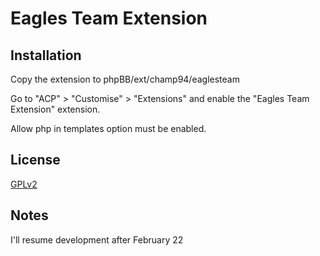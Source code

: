 # Eagles Team Extension

## Installation

Copy the extension to phpBB/ext/champ94/eaglesteam

Go to "ACP" > "Customise" > "Extensions" and enable the "Eagles Team Extension" extension.

Allow php in templates option must be enabled.

## License

[GPLv2](../gasdz/license.txtxt)

## Notes
I'll resume development after February 22
